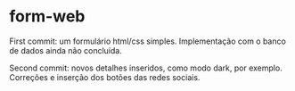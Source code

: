 # form-web

First commit: um formulário html/css simples. Implementação com o banco de dados ainda não concluída.

Second commit: novos detalhes inseridos, como modo dark, por exemplo. Correções e inserção dos botões das redes sociais.
